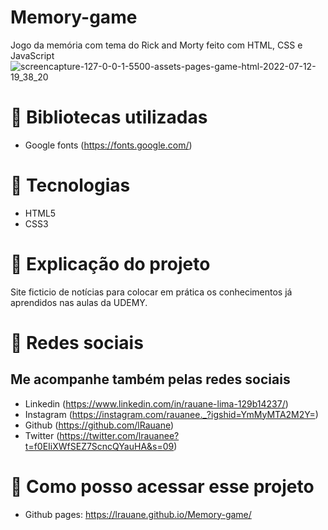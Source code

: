 # Memory-game
Jogo da memória com tema do Rick and Morty feito com HTML, CSS e JavaScript
![screencapture-127-0-0-1-5500-assets-pages-game-html-2022-07-12-19_38_20](https://user-images.githubusercontent.com/102835801/178610275-54b1d7c5-ed8a-49e0-a9f3-cf92f450a546.png)
# 📍 Bibliotecas utilizadas
- Google fonts (https://fonts.google.com/)
 
# 📍 Tecnologias 

- HTML5
- CSS3

# 📍 Explicação do projeto
Site ficticio de notícias para colocar em prática os conhecimentos já aprendidos nas aulas da UDEMY.
 
# 📍 Redes sociais 
 ## Me acompanhe também pelas redes sociais
 - Linkedin (https://www.linkedin.com/in/rauane-lima-129b14237/)
 - Instagram (https://instagram.com/rauanee._?igshid=YmMyMTA2M2Y=)
 - Github (https://github.com/lRauane)
 - Twitter (https://twitter.com/lrauanee?t=f0EIiXWfSEZ7ScncQYauHA&s=09)

# 📍 Como posso acessar esse projeto

- Github pages: https://lrauane.github.io/Memory-game/
